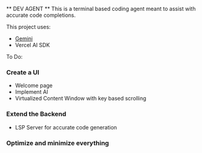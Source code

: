 ** DEV AGENT **
This is a terminal based coding agent meant to assist with accurate code completions.

This project uses:
- [Gemini](https://deepmind.google/models/gemini/flash-lite/)
- Vercel AI SDK

To Do:
### Create a UI
- Welcome page
- Implement AI
- Virtualized Content Window with key based scrolling
### Extend the Backend
- LSP Server for accurate code generation
### Optimize and minimize everything